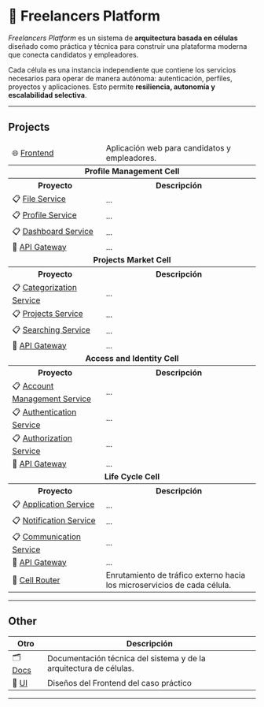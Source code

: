 # 💼 Freelancers Platform

_Freelancers Platform_ es un sistema de **arquitectura basada en células** diseñado como práctica y técnica para construir una plataforma moderna que conecta candidatos y empleadores.  

Cada célula es una instancia independiente que contiene los servicios necesarios para operar de manera autónoma: autenticación, perfiles, proyectos y aplicaciones. Esto permite **resiliencia, autonomía y escalabilidad selectiva**.  

---

## Projects

<table>
  <thead>
    <tr>
      <td>🌐 <a href="https://github.com/Team-DAS/Frontend">Frontend</a></td>
      <td>Aplicación web para candidatos y empleadores.</td>
    </tr>
  </thead>
  <tbody>
    <tr>
      <td colspan="2" align="center"><b>Profile Management Cell</b></td>
    </tr>
    <tr>
      <th>Proyecto</th>
      <th>Descripción</th>
    </tr>
    <tr>
      <td>📋 <a href="#">File Service</a></td>
      <td>...</td>
    </tr>
    <tr>
      <td>📋 <a href="#">Profile Service</a></td>
      <td>...</td>
    </tr>
    <tr>
      <td>📋 <a href="#">Dashboard Service</a></td>
      <td>...</td>
    </tr>
    <tr>
      <td>🧰 <a href="#">API Gateway</a></td>
      <td>...</td>
    </tr>
    <tr>
      <td colspan="2" align="center"><b>Projects Market Cell</b></td>
    </tr>
    <tr>
      <th>Proyecto</th>
      <th>Descripción</th>
    </tr>
    <tr>
      <td>📋 <a href="#">Categorization Service</a></td>
      <td>...</td>
    </tr>
    <tr>
      <td>📋 <a href="#">Projects Service</a></td>
      <td>...</td>
    </tr>
    <tr>
      <td>📋 <a href="#">Searching Service</a></td>
      <td>...</td>
    </tr>
    <tr>
      <td>🧰 <a href="#">API Gateway</a></td>
      <td>...</td>
    </tr>
    <tr>
      <td colspan="2" align="center"><b>Access and Identity Cell</b></td>
    </tr>
    <tr>
      <th>Proyecto</th>
      <th>Descripción</th>
    </tr>
    <tr>
      <td>📋 <a href="#">Account Management Service</a></td>
      <td>...</td>
    </tr>
    <tr>
      <td>📋 <a href="#">Authentication Service</a></td>
      <td>...</td>
    </tr>
    <tr>
      <td>📋 <a href="#">Authorization Service</a></td>
      <td>...</td>
    </tr>
    <tr>
      <td>🧰 <a href="#">API Gateway</a></td>
      <td>...</td>
    </tr>
    <tr>
      <td colspan="2" align="center"><b>Life Cycle Cell</b></td>
    </tr>
    <tr>
      <th>Proyecto</th>
      <th>Descripción</th>
    </tr>
    <tr>
      <td>📋 <a href="#">Application Service</a></td>
      <td>...</td>
    </tr>
    <tr>
      <td>📋 <a href="#">Notification Service</a></td>
      <td>...</td>
    </tr>
    <tr>
      <td>📋 <a href="#">Communication Service</a></td>
      <td>...</td>
    </tr>
    <tr>
      <td>🧰 <a href="#">API Gateway</a></td>
      <td>...</td>
    </tr>
    <tr>
      <td>🧰 <a href="#">Cell Router</a></td>
      <td>Enrutamiento de tráfico externo hacia los microservicios de cada célula.</td>
    </tr>
  </tbody>
</table>

---

## Other

| Otro | Descripción |
|------|-------------|
| 🗂️ [Docs](https://github.com/Team-DAS/C4-Architecture) | Documentación técnica del sistema y de la arquitectura de células. |
| 💎 [UI](https://www.figma.com/design/6m3CSKDoyHiY4cnmpgWg0m/UdeAJobs?node-id=4102-115205&t=GRYSz1yYmvUbi31t-1) | Diseños del Frontend del caso práctico |

---



